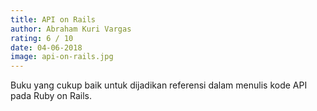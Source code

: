 ```yaml
---
title: API on Rails
author: Abraham Kuri Vargas
rating: 6 / 10
date: 04-06-2018
image: api-on-rails.jpg
---
```


Buku yang cukup baik untuk dijadikan referensi dalam menulis kode API pada Ruby on Rails. 